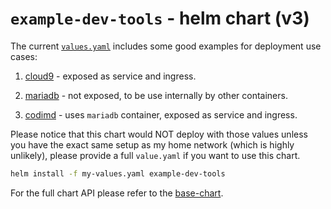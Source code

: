 # `example-dev-tools` - helm chart (v3)

The current [`values.yaml`](https://github.com/noygal/helm/blob/master/charts/exmple-dev-tools/values.yaml) includes some good examples for deployment use cases:

1. [cloud9](https://aws.amazon.com/cloud9/) - exposed as service and ingress.

2. [mariadb](https://mariadb.org/) - not exposed, to be use internally by other containers.

3. [codimd](https://github.com/hackmdio/codimd) - uses `mariadb` container, exposed as service and ingress.

Please notice that this chart would NOT deploy with those values unless you have the exact same setup as my home network (which is highly unlikely), please provide a full `value.yaml` if you want to use this chart.


```bash
helm install -f my-values.yaml example-dev-tools
```

For the full chart API please refer to the [base-chart](https://github.com/noygal/helm/tree/master/charts/base-chart).
